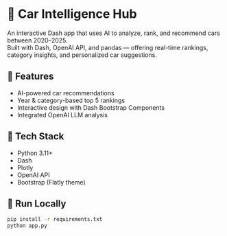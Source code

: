 # 🚗 Car Intelligence Hub

An interactive Dash app that uses AI to analyze, rank, and recommend cars between 2020–2025.  
Built with Dash, OpenAI API, and pandas — offering real-time rankings, category insights, and personalized car suggestions.

## 🌟 Features
- AI-powered car recommendations
- Year & category-based top 5 rankings
- Interactive design with Dash Bootstrap Components
- Integrated OpenAI LLM analysis

## 🧰 Tech Stack
- Python 3.11+
- Dash
- Plotly
- OpenAI API
- Bootstrap (Flatly theme)

## 🚀 Run Locally
```bash
pip install -r requirements.txt
python app.py
